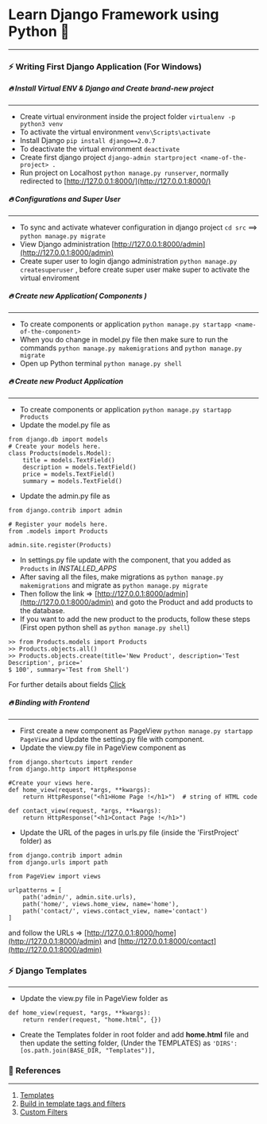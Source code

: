 # Learn Django Framework using Python 🚩

----

### ⚡ Writing First Django Application (For Windows)

##### 🔥 Install Virtual ENV & Django and Create brand-new project

----

* Create virtual environment inside the project folder `virtualenv -p python3 venv`
* To activate the virtual environment `venv\Scripts\activate`
* Install Django `pip install django==2.0.7`
* To deactivate the virtual environment `deactivate`
* Create first django project `django-admin startproject <name-of-the-project> .`
* Run project on Localhost `python manage.py runserver`, normally redirected to [http://127.0.0.1:8000/](http://127.0.0.1:8000/)

##### 🔥 Configurations and Super User

----

* To sync and activate whatever configuration in django project `cd src` ==> `python manage.py migrate`
* View Django administration [http://127.0.0.1:8000/admin](http://127.0.0.1:8000/admin)
* Create super user to login django administration `python manage.py createsuperuser` , before create super user make super to activate the virtual enviroment

##### 🔥 Create new Application( Components )

----

* To create components or application `python manage.py startapp <name-of-the-component>`
* When you do change in model.py file then make sure to run the commands `python manage.py makemigrations` and `python manage.py migrate`
* Open up Python terminal `python manage.py shell`

##### 🔥 Create new Product Application

----

* To create components or application `python manage.py startapp Products`
* Update the model.py file as
```
from django.db import models
# Create your models here.
class Products(models.Model):
    title = models.TextField()
    description = models.TextField()
    price = models.TextField()
    summary = models.TextField()    
```
* Update the admin.py file as
```
from django.contrib import admin

# Register your models here.
from .models import Products

admin.site.register(Products)
```
* In settings.py file update with the component, that you added as `Products` in _INSTALLED_APPS_
* After saving all the files, make migrations as `python manage.py makemigrations` and migrate as `python manage.py migrate`
* Then follow the link => [http://127.0.0.1:8000/admin](http://127.0.0.1:8000/admin) and goto the Product and add products to the database.
* If you want to add the new product to the products, follow these steps 
  (First open python shell as `python manage.py shell`)
```
>> from Products.models import Products
>> Products.objects.all()
>> Products.objects.create(title='New Product', description='Test Description', price='
$ 100', summary='Test from Shell')
```
 For further details about fields [Click](https://docs.djangoproject.com/en/3.1/ref/models/fields/)
 
##### 🔥 Binding with Frontend

----

* First create a new component as PageView `python manage.py startapp PageView` and Update the setting.py file with component.
* Update the view.py file in PageView component as
```
from django.shortcuts import render
from django.http import HttpResponse

#Create your views here.
def home_view(request, *args, **kwargs):
    return HttpResponse("<h1>Home Page !</h1>")  # string of HTML code

def contact_view(request, *args, **kwargs):
    return HttpResponse("<h1>Contact Page !</h1>")
```
* Update the URL of the pages in urls.py file (inside the 'FirstProject' folder) as
```
from django.contrib import admin
from django.urls import path

from PageView import views

urlpatterns = [
    path('admin/', admin.site.urls),
    path('home/', views.home_view, name='home'),
    path('contact/', views.contact_view, name='contact')
]
```
and follow the URLs => [http://127.0.0.1:8000/home](http://127.0.0.1:8000/admin) and [http://127.0.0.1:8000/contact](http://127.0.0.1:8000/admin)

### ⚡ Django Templates

----

* Update the view.py file in PageView folder as
```
def home_view(request, *args, **kwargs):
    return render(request, "home.html", {})
```
* Create the Templates folder in root folder and add **home.html** file and then update the setting folder,
  (Under the TEMPLATES) as `'DIRS': [os.path.join(BASE_DIR, "Templates")],`
  
### 📃 References

---

1. [Templates](https://docs.djangoproject.com/en/3.1/ref/templates/builtins/)
2. [Build in template tags and filters](https://docs.djangoproject.com/en/3.1/topics/templates/#:~:text=A%20Django%20template%20is%20a,interpreted%20by%20the%20template%20engine.&text=A%20template%20is%20rendered%20with,the%20context%2C%20and%20executes%20tags.)
3. [Custom Filters](https://docs.djangoproject.com/en/3.1/howto/custom-template-tags/)


